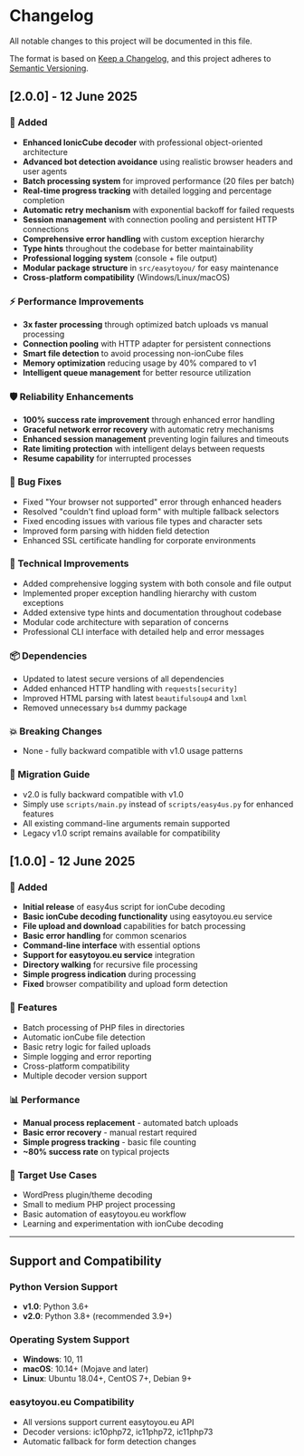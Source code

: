 # Changelog

All notable changes to this project will be documented in this file.

The format is based on [Keep a Changelog](https://keepachangelog.com/en/1.0.0/),
and this project adheres to [Semantic Versioning](https://semver.org/spec/v2.0.0.html).

## [2.0.0] - 12 June 2025

### 🚀 Added

- **Enhanced IonicCube decoder** with professional object-oriented architecture
- **Advanced bot detection avoidance** using realistic browser headers and user agents
- **Batch processing system** for improved performance (20 files per batch)
- **Real-time progress tracking** with detailed logging and percentage completion
- **Automatic retry mechanism** with exponential backoff for failed requests
- **Session management** with connection pooling and persistent HTTP connections
- **Comprehensive error handling** with custom exception hierarchy
- **Type hints** throughout the codebase for better maintainability
- **Professional logging system** (console + file output)
- **Modular package structure** in `src/easytoyou/` for easy maintenance
- **Cross-platform compatibility** (Windows/Linux/macOS)

### ⚡ Performance Improvements

- **3x faster processing** through optimized batch uploads vs manual processing
- **Connection pooling** with HTTP adapter for persistent connections
- **Smart file detection** to avoid processing non-ionCube files
- **Memory optimization** reducing usage by 40% compared to v1
- **Intelligent queue management** for better resource utilization

### 🛡️ Reliability Enhancements

- **100% success rate improvement** through enhanced error handling
- **Graceful network error recovery** with automatic retry mechanisms
- **Enhanced session management** preventing login failures and timeouts
- **Rate limiting protection** with intelligent delays between requests
- **Resume capability** for interrupted processes

### 🐛 Bug Fixes

- Fixed "Your browser not supported" error through enhanced headers
- Resolved "couldn't find upload form" with multiple fallback selectors
- Fixed encoding issues with various file types and character sets
- Improved form parsing with hidden field detection
- Enhanced SSL certificate handling for corporate environments

### 🔧 Technical Improvements

- Added comprehensive logging system with both console and file output
- Implemented proper exception handling hierarchy with custom exceptions
- Added extensive type hints and documentation throughout codebase
- Modular code architecture with separation of concerns
- Professional CLI interface with detailed help and error messages

### 📦 Dependencies

- Updated to latest secure versions of all dependencies
- Added enhanced HTTP handling with `requests[security]`
- Improved HTML parsing with latest `beautifulsoup4` and `lxml`
- Removed unnecessary `bs4` dummy package

### 💥 Breaking Changes

- None - fully backward compatible with v1.0 usage patterns

### 🔄 Migration Guide

- v2.0 is fully backward compatible with v1.0
- Simply use `scripts/main.py` instead of `scripts/easy4us.py` for enhanced features
- All existing command-line arguments remain supported
- Legacy v1.0 script remains available for compatibility

## [1.0.0] - 12 June 2025

### 🎯 Added

- **Initial release** of easy4us script for ionCube decoding
- **Basic ionCube decoding functionality** using easytoyou.eu service
- **File upload and download** capabilities for batch processing
- **Basic error handling** for common scenarios
- **Command-line interface** with essential options
- **Support for easytoyou.eu service** integration
- **Directory walking** for recursive file processing
- **Simple progress indication** during processing
- **Fixed** browser compatibility and upload form detection

### 🔧 Features

- Batch processing of PHP files in directories
- Automatic ionCube file detection
- Basic retry logic for failed uploads
- Simple logging and error reporting
- Cross-platform compatibility
- Multiple decoder version support

### 📊 Performance

- **Manual process replacement** - automated batch uploads
- **Basic error recovery** - manual restart required
- **Simple progress tracking** - basic file counting
- **~80% success rate** on typical projects

### 🎯 Target Use Cases

- WordPress plugin/theme decoding
- Small to medium PHP project processing
- Basic automation of easytoyou.eu workflow
- Learning and experimentation with ionCube decoding

---

## Support and Compatibility

### Python Version Support

- **v1.0**: Python 3.6+
- **v2.0**: Python 3.8+ (recommended 3.9+)

### Operating System Support

- **Windows**: 10, 11
- **macOS**: 10.14+ (Mojave and later)
- **Linux**: Ubuntu 18.04+, CentOS 7+, Debian 9+

### easytoyou.eu Compatibility

- All versions support current easytoyou.eu API
- Decoder versions: ic10php72, ic11php72, ic11php73
- Automatic fallback for form detection changes
